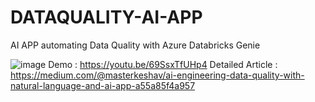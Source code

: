 # DATAQUALITY-AI-APP
 AI APP automating Data Quality with Azure Databricks Genie

 ![image](https://github.com/user-attachments/assets/07f4d7d7-47de-4409-bf9b-3efb6910bd98)
 Demo : https://youtu.be/69SsxTfUHp4
 Detailed Article : https://medium.com/@masterkeshav/ai-engineering-data-quality-with-natural-language-and-ai-app-a55a85f4a957


